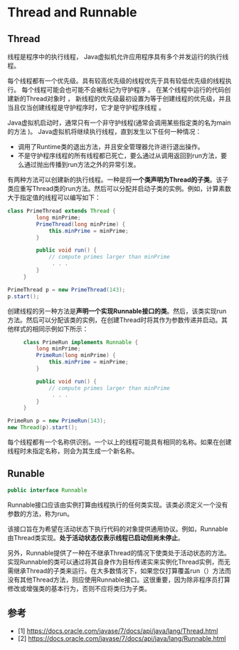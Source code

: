 # Thread and Runnable

## Thread

线程是程序中的执行线程， Java虚拟机允许应用程序具有多个并发运行的执行线程。  

每个线程都有一个优先级。具有较高优先级的线程优先于具有较低优先级的线程执行。  每个线程可能会也可能不会被标记为守护程序 。 在某个线程中运行的代码创建新的Thread对象时 ， 新线程的优先级最初设置为等于创建线程的优先级，并且当且仅当创建线程是守护程序时，它才是守护程序线程 。

Java虚拟机启动时，通常只有一个非守护线程(通常会调用某些指定类的名为main的方法 )。 Java虚拟机将继续执行线程，直到发生以下任何一种情况： 

- 调用了Runtime类的退出方法，并且安全管理器允许进行退出操作。 
- 不是守护程序线程的所有线程都已死亡，要么通过从调用返回到run方法，要么通过抛出传播到run方法之外的异常引发。

有两种方法可以创建新的执行线程。一种是将**一个类声明为Thread的子类**。该子类应重写Thread类的run方法。然后可以分配并启动子类的实例。例如，计算素数大于指定值的线程可以编写如下： 

```java
class PrimeThread extends Thread {
         long minPrime;
         PrimeThread(long minPrime) {
             this.minPrime = minPrime;
         }

         public void run() {
             // compute primes larger than minPrime
              . . .
         }
     }
```

```java
PrimeThread p = new PrimeThread(143);
p.start();
```

创建线程的另一种方法是**声明一个实现Runnable接口的类**。然后，该类实现run方法。然后可以分配该类的实例，在创建Thread时将其作为参数传递并启动。其他样式的相同示例如下所示： 

```java
     class PrimeRun implements Runnable {
         long minPrime;
         PrimeRun(long minPrime) {
             this.minPrime = minPrime;
         }

         public void run() {
             // compute primes larger than minPrime
              . . .
         }
     }
```

```java
PrimeRun p = new PrimeRun(143);
new Thread(p).start();
```

每个线程都有一个名称供识别。一个以上的线程可能具有相同的名称。如果在创建线程时未指定名称，则会为其生成一个新名称。 

## Runable

```java
public interface Runnable
```

Runnable接口应该由实例打算由线程执行的任何类实现。该类必须定义一个没有参数的方法，称为run。 

该接口旨在为希望在活动状态下执行代码的对象提供通用协议。例如，Runnable由Thread类实现。**处于活动状态仅表示线程已启动但尚未停止**。 

另外，Runnable提供了一种在不继承Thread的情况下使类处于活动状态的方法。实现Runnable的类可以通过将其自身作为目标传递实来实例化Thread实例，而无需继承Thread的子类来运行。在大多数情况下，如果您仅打算覆盖run（）方法而没有其他Thread方法，则应使用Runnable接口。这很重要，因为除非程序员打算修改或增强类的基本行为，否则不应将类归为子类。

## 参考

- [1]  https://docs.oracle.com/javase/7/docs/api/java/lang/Thread.html 
- [2]  https://docs.oracle.com/javase/7/docs/api/java/lang/Runnable.html 
